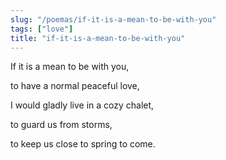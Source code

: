 ```yaml
---
slug: "/poemas/if-it-is-a-mean-to-be-with-you"
tags: ["love"]
title: "if-it-is-a-mean-to-be-with-you"
---
```

If it is a mean to be with you,

to have a normal peaceful love,

I would gladly live in a cozy chalet,

to guard us from storms,

to keep us close to spring to come.